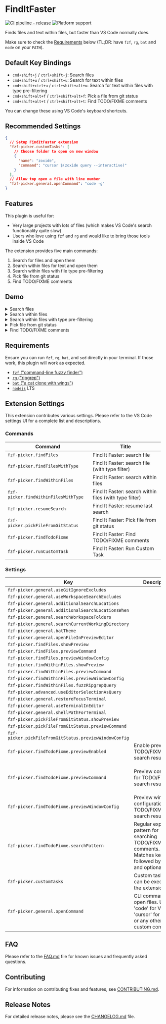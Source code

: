 # FindItFaster

[![CI pipeline - release](https://github.com/jellydn/vscode-finditfaster/actions/workflows/ci.yml/badge.svg?branch=release)](https://github.com/jellydn/vscode-finditfaster/actions?query=branch%3Amain)
![Platform support](<https://img.shields.io/badge/platform-macos%20%7C%20linux%20%7C%20windows%20(wsl)%20%7C%20windows%20powershell%20(experimental)-334488>)

Finds files and text within files, but faster than VS Code normally does.

Make sure to check the [Requirements](#requirements) below (TL;DR: have `fzf`, `rg`, `bat` and `node` on your
`PATH`).

## Default Key Bindings

- `cmd+shift+j` / `ctrl+shift+j`: Search files
- `cmd+shift+u` / `ctrl+shift+u`: Search for text within files
- `cmd+shift+ctrl+u` / `ctrl+shift+alt+u`: Search for text within files with type pre-filtering
- `cmd+shift+alt+f` / `ctrl+shift+alt+f`: Pick a file from git status
- `cmd+shift+alt+t` / `ctrl+shift+alt+t`: Find TODO/FIXME comments

You can change these using VS Code's keyboard shortcuts.

## Recommended Settings

```json
{
  // Setup FindItFaster extension
  "fzf-picker.customTasks": [
    // Choose folder to open on new window
    {
      "name": "zoxide",
      "command": "cursor $(zoxide query --interactive)"
    }
  ],
  // Allow top open a file with line number
  "fzf-picker.general.openCommand": "code -g"
}
```

## Features

This plugin is useful for:

- Very large projects with lots of files (which makes VS Code's search functionality quite slow)
- Users who love using `fzf` and `rg` and would like to bring those tools inside VS Code

The extension provides five main commands:

1. Search for files and open them
2. Search within files for text and open them
3. Search within files with file type pre-filtering
4. Pick file from git status
5. Find TODO/FIXME comments

## Demo

<details>
<summary>Search files</summary>

![Search Files Demo](https://raw.githubusercontent.com/jellydn/vscode-finditfaster/main/media/find_files.gif)

</details>

<details>
<summary>Search within files</summary>

![Search Within Files Demo](https://raw.githubusercontent.com/jellydn/vscode-finditfaster/main/media/find_within_files.gif)

</details>

<details>
<summary>Search within files with type pre-filtering</summary>

![Search Within Files with Filter Demo](https://raw.githubusercontent.com/jellydn/vscode-finditfaster/main/media/find_within_files_with_filter.gif)

</details>

<details>
<summary>Pick file from git status</summary>

![Pick File from Git Status Demo](https://i.gyazo.com/22c49d0ffdade4ba52d2cbf79c64990c.gif)

</details>

<details>
<summary>Find TODO/FIXME comments</summary>

![Find TODO/FIXME Demo](https://i.gyazo.com/d73a096b2bb48d1c8baee692097a5427.gif)

</details>

## Requirements

Ensure you can run `fzf`, `rg`, `bat`, and `sed` directly in your terminal. If those work, this plugin will work as expected.

- [`fzf` ("command-line fuzzy finder")](https://github.com/junegunn/fzf)
- [`rg` ("ripgrep")](https://github.com/BurntSushi/ripgrep)
- [`bat` ("a cat clone with wings")](https://github.com/sharkdp/bat)
- [`nodejs`](https://nodejs.dev) LTS

## Extension Settings

This extension contributes various settings. Please refer to the VS Code settings UI for a complete list and descriptions.

### Commands

<!-- commands -->

| Command                              | Title                                                  |
| ------------------------------------ | ------------------------------------------------------ |
| `fzf-picker.findFiles`               | Find It Faster: search file                            |
| `fzf-picker.findFilesWithType`       | Find It Faster: search file (with type filter)         |
| `fzf-picker.findWithinFiles`         | Find It Faster: search within files                    |
| `fzf-picker.findWithinFilesWithType` | Find It Faster: search within files (with type filter) |
| `fzf-picker.resumeSearch`            | Find It Faster: resume last search                     |
| `fzf-picker.pickFileFromGitStatus`   | Find It Faster: Pick file from git status              |
| `fzf-picker.findTodoFixme`           | Find It Faster: Find TODO/FIXME comments               |
| `fzf-picker.runCustomTask`           | Find It Faster: Run Custom Task                        |

<!-- commands -->

### Settings

<!-- configs -->

| Key                                                    | Description                                                                                                                 | Type      | Default                                                                                  |
| ------------------------------------------------------ | --------------------------------------------------------------------------------------------------------------------------- | --------- | ---------------------------------------------------------------------------------------- |
| `fzf-picker.general.useGitIgnoreExcludes`              |                                                                                                                             | `boolean` | `true`                                                                                   |
| `fzf-picker.general.useWorkspaceSearchExcludes`        |                                                                                                                             | `boolean` | `true`                                                                                   |
| `fzf-picker.general.additionalSearchLocations`         |                                                                                                                             | `array`   | `[]`                                                                                     |
| `fzf-picker.general.additionalSearchLocationsWhen`     |                                                                                                                             | `string`  | `"always"`                                                                               |
| `fzf-picker.general.searchWorkspaceFolders`            |                                                                                                                             | `boolean` | `true`                                                                                   |
| `fzf-picker.general.searchCurrentWorkingDirectory`     |                                                                                                                             | `string`  | `"noWorkspaceOnly"`                                                                      |
| `fzf-picker.general.batTheme`                          |                                                                                                                             | `string`  | `"1337"`                                                                                 |
| `fzf-picker.general.openFileInPreviewEditor`           |                                                                                                                             | `boolean` | `false`                                                                                  |
| `fzf-picker.findFiles.showPreview`                     |                                                                                                                             | `boolean` | `true`                                                                                   |
| `fzf-picker.findFiles.previewCommand`                  |                                                                                                                             | `string`  | `""`                                                                                     |
| `fzf-picker.findFiles.previewWindowConfig`             |                                                                                                                             | `string`  | `""`                                                                                     |
| `fzf-picker.findWithinFiles.showPreview`               |                                                                                                                             | `boolean` | `true`                                                                                   |
| `fzf-picker.findWithinFiles.previewCommand`            |                                                                                                                             | `string`  | `""`                                                                                     |
| `fzf-picker.findWithinFiles.previewWindowConfig`       |                                                                                                                             | `string`  | `""`                                                                                     |
| `fzf-picker.findWithinFiles.fuzzRipgrepQuery`          |                                                                                                                             | `boolean` | `false`                                                                                  |
| `fzf-picker.advanced.useEditorSelectionAsQuery`        |                                                                                                                             | `boolean` | `true`                                                                                   |
| `fzf-picker.general.restoreFocusTerminal`              |                                                                                                                             | `boolean` | `false`                                                                                  |
| `fzf-picker.general.useTerminalInEditor`               |                                                                                                                             | `boolean` | `false`                                                                                  |
| `fzf-picker.general.shellPathForTerminal`              |                                                                                                                             | `string`  | `""`                                                                                     |
| `fzf-picker.pickFileFromGitStatus.showPreview`         |                                                                                                                             | `boolean` | `true`                                                                                   |
| `fzf-picker.pickFileFromGitStatus.previewCommand`      |                                                                                                                             | `string`  | `""`                                                                                     |
| `fzf-picker.pickFileFromGitStatus.previewWindowConfig` |                                                                                                                             | `string`  | `""`                                                                                     |
| `fzf-picker.findTodoFixme.previewEnabled`              | Enable preview for TODO/FIXME search results                                                                                | `boolean` | `true`                                                                                   |
| `fzf-picker.findTodoFixme.previewCommand`              | Preview command for TODO/FIXME search results                                                                               | `string`  | `"bat --decorations=always --color=always {1} --highlight-line {2} --style=header,grid"` |
| `fzf-picker.findTodoFixme.previewWindowConfig`         | Preview window configuration for TODO/FIXME search results                                                                  | `string`  | `"right:border-left:50%:+{2}+3/3:~3"`                                                    |
| `fzf-picker.findTodoFixme.searchPattern`               | Regular expression pattern for searching TODO/FIXME/HACK comments. Matches keywords followed by a colon and optional space. | `string`  | `"(TODO|FIXME|HACK|FIX):\\s"`                                                            |
| `fzf-picker.customTasks`                               | Custom tasks that can be executed by the extension                                                                          | `array`   | `[]`                                                                                     |
| `fzf-picker.general.openCommand`                       | CLI command to open files. Use 'code' for VS Code, 'cursor' for Cursor, or any other custom command.                        | `string`  | `"code -g"`                                                                              |

<!-- configs -->

## FAQ

Please refer to the [FAQ.md](FAQ.md) file for known issues and frequently asked questions.

## Contributing

For information on contributing fixes and features, see [CONTRIBUTING.md](CONTRIBUTING.md).

## Release Notes

For detailed release notes, please see the [CHANGELOG.md](CHANGELOG.md) file.
